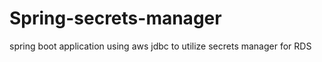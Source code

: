 # Spring-secrets-manager

spring boot application using aws jdbc to utilize secrets manager for RDS
